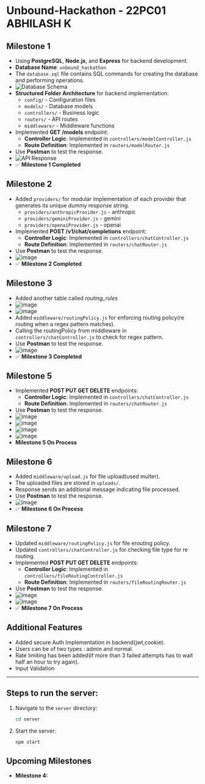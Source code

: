 # Unbound-Hackathon - 22PC01 ABHILASH K

## Milestone 1

- Using **PostgreSQL**, **Node.js**, and **Express** for backend development.
- **Database Name**: `unbound_hackathon`
- The `database.sql` file contains SQL commands for creating the database and performing operations.
- ![Database Schema](https://github.com/user-attachments/assets/1306b237-776d-4e83-a24e-0eef518d73db)
- **Structured Folder Architecture** for backend implementation:
  - `config/` - Configuration files
  - `models/` - Database models
  - `controllers/` - Business logic
  - `routers/` - API routes
  - `middleware/` - Middleware functions
- Implemented **GET /models** endpoint:
  - **Controller Logic**: Implemented in `controllers/modelController.js`
  - **Route Definition**: Implemented in `routers/modelRouter.js`
- Use **Postman** to test the response.
- ![API Response](https://github.com/user-attachments/assets/e4ef9e61-8e4a-4f9b-8d77-f06075788b90)
- ✅ **Milestone 1 Completed**

## Milestone 2

- Added `providers/` for modular implementation of each provider that generates its unique dummy response string.
    - `providers/anthropicProvider.js` - anthropic
    - `providers/geminiProvider.js` - gemini
    - `providers/openaiProvider.js` - openai
- Implemented **POST /v1/chat/completions** endpoint:
  - **Controller Logic**: Implemented in `controllers/chatController.js`
  - **Route Definition**: Implemented in `routers/chatRouter.js`
- Use **Postman** to test the response.
- ![image](https://github.com/user-attachments/assets/b18867ab-cc9e-463c-9a49-16ad4f8bc9b1)
- ✅ **Milestone 2 Completed**

## Milestone 3

- Added another table called *routing_rules*
- ![image](https://github.com/user-attachments/assets/bd4bcdb7-50a9-4d47-be03-451eaac50592)
- ![image](https://github.com/user-attachments/assets/dda120fb-669e-4cc9-9c28-34506423c6cd)
- Added `middleware/routingPolicy.js` for enforcing routing policy(re routing when a regex pattern matches).
- Calling the routingPolicy from middleware in `controllers/chatController.js` to check for regex pattern.
- Use **Postman** to test the response.
- ![image](https://github.com/user-attachments/assets/6e41088d-eee4-4eb0-af36-d4e179c7c35d)
- ✅ **Milestone 3 Completed**

## Milestone 5

- Implemented **POST PUT GET DELETE** endpoints:
  - **Controller Logic**: Implemented in `controllers/chatController.js`
  - **Route Definition**: Implemented in `routers/chatRouter.js`
- Use **Postman** to test the response.
- ![image](https://github.com/user-attachments/assets/bbd838d5-911f-4100-9f13-114125d7f909)
- ![image](https://github.com/user-attachments/assets/f5df4e0c-609c-42aa-8c8b-72de6c40aa79)
- ![image](https://github.com/user-attachments/assets/4ae4445f-36a1-4801-9bbd-9187320c0718)
- ![image](https://github.com/user-attachments/assets/8194018b-3408-4b74-b86a-728c97edab75)
- **Milestone 5 On Process**
  
## Milestone 6

- Added `middleware/upload.js` for file upload(used multer).
- The uploaded files are stored in `uploads/`.
- Response sends an additional message indicating file processed.
- Use **Postman** to test the response.
- ![image](https://github.com/user-attachments/assets/b129fb76-4292-41d7-ac28-d78673550c79)
- ✅ **Milestone 6 On Process**

## Milestone 7

- Updated `middleware/routingPolicy.js` for file erouting policy.
- Updated `controllers/chatController.js` for checking file type for re routing.
- Implemented **POST PUT GET DELETE** endpoints:
  - **Controller Logic**: Implemented in `controllers/fileRoutingController.js`
  - **Route Definition**: Implemented in `routers/fileRoutingRouter.js`
- Use **Postman** to test the response.
- ![image](https://github.com/user-attachments/assets/aa765d41-9e02-4cfc-82ed-02d0c9469014)
- ![image](https://github.com/user-attachments/assets/daf44221-7fcd-4b0a-9e1e-99c7d9be8bf3)
- ✅ **Milestone 7 On Process**

## Additional Features

- Added secure Auth Implementation in backend(jwt,cookie).
- Users can be of two types : admin and normal.
- Rate limiting has been added(if more than 3 failed attempts has to wait half an hour to try again).
- Input Validation 

---

## Steps to run the server:
  
1. Navigate to the `server` directory:
   ```sh
   cd server
   ```
2. Start the server:
   ```sh
   npm start
   ```

## Upcoming Milestones
- **Milestone 4:**
